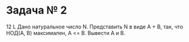 Задача № 2
========================
12 L Дано натуральное число N. Представить N в виде A + B, так, что НОД(A, B) максимален, A <= B. Вывести A и B.
